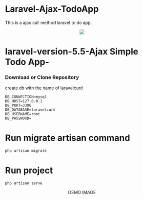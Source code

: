 # Laravel-Ajax-TodoApp
This is a ajax call method laravel to do app.

<p align="center"><img src="https://laravel.com/assets/img/components/logo-laravel.svg"></p>


# laravel-version-5.5-Ajax Simple Todo App-
<h3> Download or Clone Repository</h3>
create db with the name of laravelcurd

```
DB_CONNECTION=mysql
DB_HOST=127.0.0.1
DB_PORT=3306
DB_DATABASE=laravelcurd
DB_USERNAME=root
DB_PASSWORD=
```

# Run migrate artisan command
```
php artisan migrate
```

# Run project
```
php artisan serve
```

<p align="center">
   DEMO IMAGE
  <img src="https://github.com/cheran2017/Laravel-Ajax-TodoApp/sampleAjax.png>
</p>


